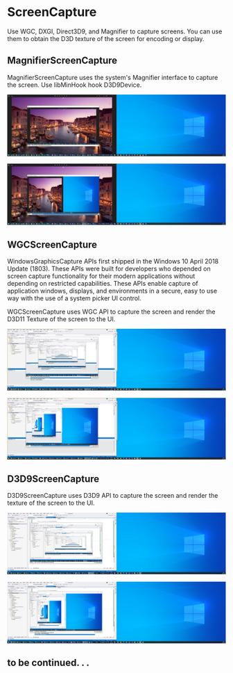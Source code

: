 # ScreenCapture

Use WGC, DXGI, Direct3D9, and Magnifier to capture screens. 
You can use them to obtain the D3D texture of the screen for encoding or display.

## MagnifierScreenCapture
MagnifierScreenCapture uses the system's Magnifier interface to capture the screen.
Use libMinHook hook D3D9Device.

![ScreenShot1](Magnifier/ScreenShot/1.jpg)

![ScreenShot2](Magnifier/ScreenShot/2.jpg)

## WGCScreenCapture

WindowsGraphicsCapture APIs first shipped in the Windows 10 April 2018 Update (1803). These APIs were built for developers who depended on screen capture functionality for their modern applications without depending on restricted capabilities. These APIs enable capture of application windows, displays, and environments in a secure, easy to use way with the use of a system picker UI control.

WGCScreenCapture uses WGC API to capture the screen and render the D3D11 Texture of the screen to the UI.

![ScreenShot1](WGC/ScreenShot/1.jpg)

![ScreenShot2](WGC/ScreenShot/2.jpg)

## D3D9ScreenCapture

D3D9ScreenCapture uses D3D9 API to capture the screen and render the texture of the screen to the UI.

![ScreenShot1](D3D9/ScreenShot/1.jpg)

![ScreenShot2](D3D9/ScreenShot/2.jpg)

## to be continued. . .
